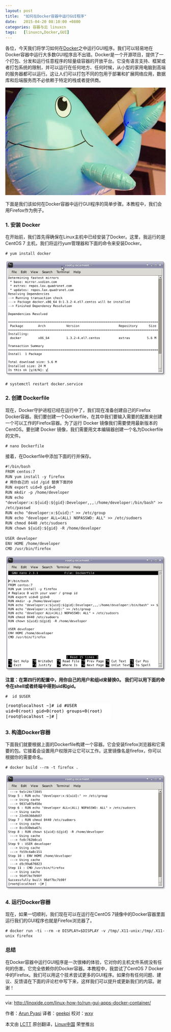 ```yaml
---
layout: post
title:	"如何在Docker容器中运行GUI程序"
date:	2015-04-20 08:10:00 +0800 
categories:	容器与云 linuxcn 
tags:	[linuxcn,Docker,GUI]
---
```



各位，今天我们将学习如何在[Docker](http://docker.io/)之中运行GUI程序。我们可以轻易地在Docker容器中运行大多数GUI程序且不出错。Docker是一个开源项目，提供了一个打包、分发和运行任意程序的轻量级容器的开放平台。它没有语言支持、框架或者打包系统的限制，并可以运行在任何地方、任何时候，从小型的家用电脑到高端的服务器都可以运行。这让人们可以打包不同的包用于部署和扩展网络应用，数据库和后端服务而不必依赖于特定的栈或者提供商。


![](/Asserts/Images/album/201504/18/232858p2oz2upa22bpwa22.jpg)


下面是我们该如何在Docker容器中运行GUI程序的简单步骤。本教程中，我们会用Firefox作为例子。


### 1. 安装 Docker


在开始前，我们首先得确保在Linux主机中已经安装了Docker。这里，我运行的是CentOS 7 主机，我们将运行yum管理器和下面的命令来安装Docker。



```
# yum install docker

```

![](/Asserts/Images/album/201504/18/232901gojxj1juj5ayuvft.png)



```
# systemctl restart docker.service

```

### 2. 创建 Dockerfile


现在，Docker守护进程已经在运行中了，我们现在准备创建自己的Firefox Docker容器。我们要创建一个Dockerfile，在其中我们要输入需要的配置来创建一个可以工作的Firefox容器。为了运行 Docker 镜像我们需要使用最新版本的CentOS。要创建 Docker 镜像，我们需要用文本编辑器创建一个名为Dockerfile的文件。



```
# nano Dockerfile

```

接着，在Dockerfile中添加下面的行并保存。



```
#!/bin/bash
FROM centos:7
RUN yum install -y firefox
# 用你自己的 uid /gid 替换下面的0
RUN export uid=0 gid=0
RUN mkdir -p /home/developer
RUN echo "developer:x:${uid}:${gid}:Developer,,,:/home/developer:/bin/bash" >> /etc/passwd
RUN echo "developer:x:${uid}:" >> /etc/group
RUN echo "developer ALL=(ALL) NOPASSWD: ALL" >> /etc/sudoers
RUN chmod 0440 /etc/sudoers
RUN chown ${uid}:${gid} -R /home/developer

USER developer
ENV HOME /home/developer
CMD /usr/bin/firefox

```

![](/Asserts/Images/album/201504/18/232902cstspczpmq4lssls.png)


**注意：在第四行的配置中，用你自己的用户和组id来替换0。 我们可以用下面的命令在shell或者终端中得到uid和gid。**



```
#  id $USER

```

![](/Asserts/Images/album/201504/18/232902nggp9cwomzg97un7.png)


### 3. 构造Docker容器


下面我们就要根据上面的Dockerfile构建一个容器。它会安装firefox浏览器和它需要的包。它接着会设置用户权限并让它可以工作。这里镜像名是firefox，你可以根据你的需要命名。



```
# docker build --rm -t firefox .

```

![](/Asserts/Images/album/201504/18/232903omy6qvvfqaamh5a1.png)


### 4. 运行Docker容器


现在，如果一切顺利，我们现在可以在运行在CentOS 7镜像中的Docker容器里面运行我们的GUI程序也就是Firefox浏览器了。



```
# docker run -ti --rm -e DISPLAY=$DISPLAY -v /tmp/.X11-unix:/tmp/.X11-unix firefox

```

### 总结


在Docker容器中运行GUI程序是一次很棒的体验，它对你的主机文件系统没有任何的伤害。它完全依赖你的Docker容器。本教程中，我尝试了CentOS 7 Docker中的Firefox。我们可以用这个技术尝试更多的GUI程序。如果你有任何问题、建议、反馈请在下面的评论栏中写下来，这样我们可以提升或更新我们的内容。谢谢！




---


via: <http://linoxide.com/linux-how-to/run-gui-apps-docker-container/>


作者：[Arun Pyasi](http://linoxide.com/author/arunp/) 译者：[geekpi](https://github.com/geekpi) 校对：[wxy](https://github.com/wxy)


本文由 [LCTT](https://github.com/LCTT/TranslateProject) 原创翻译，[Linux中国](http://linux.cn/) 荣誉推出

